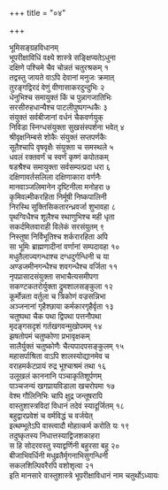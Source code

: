 +++
title = "०४"

+++
   
भूमिसङ्ग्रहविधानम्  
भूपरीक्षाविधिं वक्ष्ये शास्त्रे सङ्क्षिप्यतेऽधुना   
दक्षिणे पश्चिमे चैव चोन्नतं चतुरश्रकम् १  
तद्वस्तु जायते वाऽपि देवानां मनुजः क्रमात्   
तुरङ्गद्विरदं वेणुं वीणासाकरदुन्दुभिः २  
धेनुभिश्च समायुक्तं किं च पुन्नागजातिभिः   
सरसीरुहधान्यैश्च पाटलीपुष्पगन्धकैः ३  
संयुक्तं सर्वबीजानां वर्धनं चैकवर्णयुक्   
निविडा स्निग्धसंयुक्ता सुखसंस्पर्शना भवेत् ४  
श्रीवृक्षनिम्बसे शोकैः संयुक्तं सप्तपर्णकैः   
सूतैश्चापि वृषवृक्षैः संयुक्ता च समस्थले ५  
धवलं रक्तवर्णं च स्वर्णं कृष्णं कपोतकम्   
षडश्रैश्च समायुक्ता सर्वसम्पत्प्रदा धरा ६  
दक्षिणावर्तसलिला दक्षिणाकारा वर्णनैः   
मानवाञ्जलिमानेन दृष्टिनीला मनोहरा ७  
कृमिवल्मीकरहिता निर्मूषी निष्कपालिनी   
निरस्थि सूक्तिसिकतारन्ध्रवर्जा शुभावहा ८  
पृथग्विधैश्च शूलैश्च स्थाणुभिश्च मही धृता   
सकर्दमितवाराही विलेकं सरसंयुतम् ९  
निस्तुषा निर्विभूतिश्च शर्करारहिता अपि   
सा भूमिः ब्राह्मणादीनां वर्णानां सम्पदावहा १०  
मधुतैलाज्यगन्धाश्च दग्धदुर्गन्धिनी च या   
अण्डजमीनगन्धैश्च शवगन्धैश्च वर्जिता ११  
नृपप्रासादसंयुक्ता सभाचैत्यसमीपगा   
सकण्टकतरोर्युक्ता द्रुमशालसङ्कुला १२  
कूर्मोन्नता वर्तुला च त्रिकोणं वज्रसन्निभा   
अञ्जनानां गृहैश्छाया कर्मकारगृहैर्वृता १३  
चतुष्पथा चैक पथा द्विपथा पत्तनौपथा   
मृदङ्गसदृशं गर्तखगवन्मुखोपमम् १४  
झषतोपमं चतुष्कोणा प्रभावृक्षकम्   
सालैर्युक्तं चतुष्कोणैः चैत्यपादपसङ्कुलम् १५  
महासर्पाश्रिता वाऽपि शालस्योद्यानमेव च   
वराहमर्कटप्रायं रुद्र भूश्चाश्रमं तथा १६  
उलूखलं काननानि पञ्चाकृतिशूर्पणम्   
पाञ्चजन्यं खगप्रायविडाला खचरोपमा १७  
वेश्म गौलिनिभिः चापि क्षुद्र जन्तूषरापि   
वास्तुशास्त्रविदां विधानं तदेवं स्यादूर्जितम् १८  
बहुद्वारप्रवेशं च वर्मविद्धं च वर्जयेत्   
इत्थम्भूतेऽपि वास्त्वादौ मोहात्कर्म करोति यः १९  
तदुष्कृतस्य निधात्तस्याद्विजशकाहरा   
स हि सोदरवस्तु स्याद्वर्णिनी बहुरसा बहु २०  
बीजाभिवर्धिनी मधुव्रतैर्मृगनाभिसुगन्धिनी   
सकलशिल्पिवरैरपि वशोशृत्वा २१  
इति मानसारे वास्तुशास्त्रे भूपरीक्षाविधानं नाम चतुर्थोऽध्यायः
